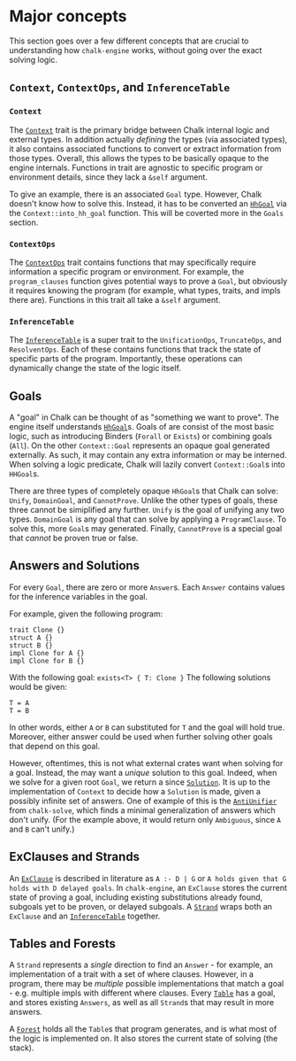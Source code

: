 # Major concepts

This section goes over a few different concepts that are crucial to
understanding how `chalk-engine` works, without going over the exact solving
logic.

## `Context`, `ContextOps`, and `InferenceTable`

### `Context`

The [`Context`] trait is the primary bridge between Chalk internal logic and
external types. In addition actually *defining* the types (via associated
types), it also contains associated functions to convert or extract
information from those types. Overall, this allows the types to be basically
opaque to the engine internals. Functions in trait are agnostic to specific
program or environment details, since they lack a `&self` argument.

To give an example, there is an associated `Goal` type. However, Chalk doesn't
know how to solve this. Instead, it has to be converted an [`HhGoal`] via the
`Context::into_hh_goal` function. This will be coverted more in the `Goals`
section.

### `ContextOps`

The [`ContextOps`] trait contains functions that may specifically require
information a specific program or environment. For example, the
`program_clauses` function gives potential ways to prove a `Goal`, but obviously
 it requires knowing the program (for example, what types, traits, and impls
 there are). Functions in this trait all take a `&self` argument.

### `InferenceTable`

The [`InferenceTable`] is a super trait to the `UnificationOps`, `TruncateOps`,
and `ResolventOps`. Each of these contains functions that track the state of
specific parts of the program. Importantly, these operations can dynamically
change the state of the logic itself.

## Goals

A "goal" in Chalk can be thought of as "something we want to prove". The engine
itself understands [`HhGoal`]s. Goals of are consist of the most basic logic,
such as introducing Binders (`Forall` or `Exists`) or combining goals (`All`).
On the other `Context::Goal` represents an opaque goal generated externally.
As such, it may contain any extra information or may be interned. When solving a
logic predicate, Chalk will lazily convert `Context::Goal`s into `HHGoal`s.

There are three types of completely opaque `HhGoal`s that Chalk can solve:
`Unify`, `DomainGoal`, and `CannotProve`. Unlike the other types of goals,
these three cannot be simiplified any further. `Unify` is the goal of unifying
any two types. `DomainGoal` is any goal that can solve by applying a
`ProgramClause`. To solve this, more `Goal`s may generated. Finally,
`CannotProve` is a special goal that *cannot* be proven true or false.

## Answers and Solutions

For every `Goal`, there are zero or more `Answer`s. Each `Answer` contains
values for the inference variables in the goal.

For example, given the following program:
```notrust
trait Clone {}
struct A {}
struct B {}
impl Clone for A {}
impl Clone for B {}
```
With the following goal: `exists<T> { T: Clone }`
The following solutions would be given:
```notrust
T = A
T = B
```
In other words, either `A` or `B` can substituted for `T` and the goal will
hold true. Moreover, either answer could be used when further solving other
goals that depend on this goal.

However, oftentimes, this is not what external crates want when solving for a
goal. Instead, the may want a *unique* solution to this goal. Indeed, when we
solve for a given root `Goal`, we return a since [`Solution`]. It is up to the
implementation of `Context` to decide how a `Solution` is made, given a possibly
infinite set of answers. One of example of this is the
[`AntiUnifier`](https://rust-lang.github.io/chalk/chalk_solve/solve/slg/aggregate/struct.AntiUnifier.html)
from `chalk-solve`, which finds a minimal generalization of answers which don't
unify. (For the example above, it would return only `Ambiguous`, since `A` and
`B` can't unify.)

## ExClauses and Strands

An [`ExClause`] is described in literature as `A :- D | G` or
`A holds given that G holds with D delayed goals`. In `chalk-engine`, an
`ExClause` stores the current state of proving a goal, including existing
substitutions already found, subgoals yet to be proven, or delayed subgoals. A
[`Strand`] wraps both an `ExClause` and an [`InferenceTable`] together. 

## Tables and Forests

A `Strand` represents a *single* direction to find an `Answer` - for example, an
implementation of a trait with a set of where clauses. However, in a program,
there may be *multiple* possible implementations that match a goal - e.g.
multiple impls with different where clauses. Every [`Table`] has a goal, and
stores existing `Answers`, as well as all `Strand`s that may result in more
answers.

A [`Forest`] holds all the `Table`s that program generates, and is what most of
the logic is implemented on. It also stores the current state of solving (the
stack).



[`Context`]: https://rust-lang.github.io/chalk/chalk_engine/context/trait.Context.html
[`ContextOps`]: https://rust-lang.github.io/chalk/chalk_engine/context/trait.ContextOps.html
[`InferenceTable`]: https://rust-lang.github.io/chalk/chalk_engine/context/trait.InferenceTable.html
[`HhGoal`]: https://rust-lang.github.io/chalk/chalk_engine/hh/enum.HhGoal.html
[`Solution`]: https://rust-lang.github.io/chalk/chalk_engine/context/trait.Context.html#associatedtype.Solution
[`ExClause`]: https://rust-lang.github.io/chalk/chalk_engine/struct.ExClause.html
[`Strand`]: https://rust-lang.github.io/chalk/chalk_engine/strand/struct.Strand.html
[`Table`]: https://rust-lang.github.io/chalk/chalk_engine/table/struct.Table.html
[`Forest`]: https://rust-lang.github.io/chalk/chalk_engine/forest/struct.Forest.html
